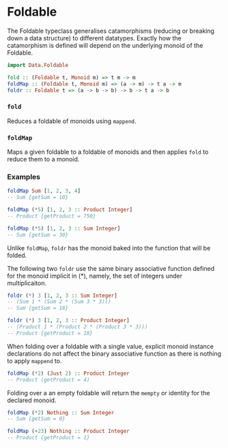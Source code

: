 # Foldable

The Foldable typeclass generalises catamorphisms (reducing or breaking down a data structure) to different datatypes. Exactly how the catamorphism is defined will depend on the underlying monoid of the Foldable.

```haskell
import Data.Foldable

fold :: (Foldable t, Monoid m) => t m -> m
foldMap :: (Foldable t, Monoid m) => (a -> m) -> t a -> m
foldr :: Foldable t => (a -> b -> b) -> b -> t a -> b
```

### `fold`

Reduces a foldable of monoids using `mappend`.

### `foldMap` 

Maps a given foldable to a foldable of monoids and then applies `fold` to reduce them to a monoid.

### Examples

```haskell
foldMap Sum [1, 2, 3, 4]
-- Sum {getSum = 10}

foldMap (*5) [1, 2, 3 :: Product Integer]
-- Product {getProduct = 750}

foldMap (*5) [1, 2, 3 :: Sum Integer]
-- Sum {getSum = 30}
```

Unlike `foldMap`, `foldr` has the monoid baked into the function that will be folded.

The following two `foldr` use the same binary associative function defined for the monoid implicit in (*), namely, the set of integers under multiplicaiton.

```haskell
foldr (*) 3 [1, 2, 3 :: Sum Integer]
-- (Sum 1 * (Sum 2 * (Sum 3 * 3)))
-- Sum {getSum = 18}

foldr (*) 3 [1, 2, 3 :: Product Integer]
-- (Product 1 * (Product 2 * (Product 3 * 3)))
-- Product {getProduct = 18}
```

When folding over a foldable with a single value, explicit monoid instance declarations do not affect the binary associative function as there is nothing to apply `mappend` to.

```haskell
foldMap (*2) (Just 2) :: Product Integer
-- Product (getProduct = 4)
```

Folding over a an empty foldable will return the `mempty` or identity for the declared monoid.

```haskell
foldMap (*2) Nothing :: Sum Integer
-- Sum {getSum = 0}

foldMap (+23) Nothing :: Product Integer
-- Product {getProduct = 1}
```



